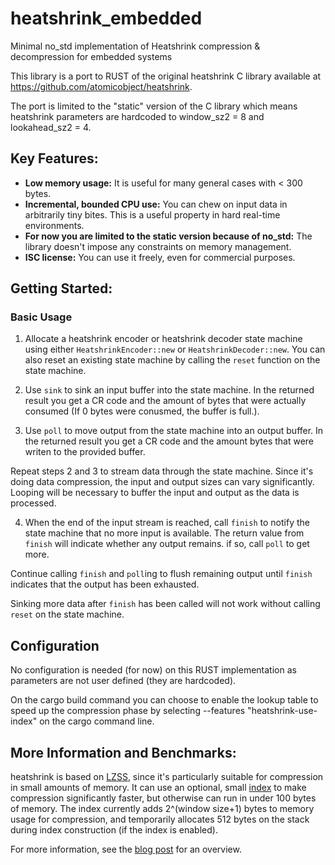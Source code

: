 # heatshrink_embedded
Minimal no_std implementation of Heatshrink compression &amp; decompression
for embedded systems

This library is a port to RUST of the original heatshrink C library available
at https://github.com/atomicobject/heatshrink.

The port is limited to the "static" version of the C library which means
heatshrink parameters are hardcoded to window_sz2 = 8 and lookahead_sz2 = 4.

## Key Features:

- **Low memory usage:**
    It is useful for many general cases with < 300 bytes.
- **Incremental, bounded CPU use:**
    You can chew on input data in arbitrarily tiny bites.
    This is a useful property in hard real-time environments.
- **For now you are limited to the static version because of no_std:**
    The library doesn't impose any constraints on memory management.
- **ISC license:**
    You can use it freely, even for commercial purposes.

## Getting Started:

### Basic Usage

1. Allocate a heatshrink encoder or heatshrink decoder state machine using
either `HeatshrinkEncoder::new` or `HeatshrinkDecoder::new`. You can also
reset an existing state machine by calling the `reset` function on the state
machine.

2. Use `sink` to sink an input buffer into the state machine. In the
returned result you get a CR code and the amount of bytes that were actually
consumed (If 0 bytes were conusmed, the buffer is full.).

3. Use `poll` to move output from the state machine into an output
buffer. In the returned result you get a CR code and the amount bytes
that were writen to the provided buffer.

Repeat steps 2 and 3 to stream data through the state machine. Since
it's doing data compression, the input and output sizes can vary
significantly. Looping will be necessary to buffer the input and output
as the data is processed.

4. When the end of the input stream is reached, call `finish` to notify
the state machine that no more input is available. The return value from
`finish` will indicate whether any output remains. if so, call `poll` to
get more.

Continue calling `finish` and `poll`ing to flush remaining output until
`finish` indicates that the output has been exhausted.

Sinking more data after `finish` has been called will not work without
calling `reset` on the state machine.

## Configuration

No configuration is needed (for now) on this RUST implementation as
parameters are not user defined (they are hardcoded).

On the cargo build command you can choose to enable the lookup table to
speed up the compression phase by selecting --features "heatshrink-use-index"
on the cargo command line.

## More Information and Benchmarks:

heatshrink is based on [LZSS], since it's particularly suitable for
compression in small amounts of memory. It can use an optional, small
[index] to make compression significantly faster, but otherwise can run
in under 100 bytes of memory. The index currently adds 2^(window size+1)
bytes to memory usage for compression, and temporarily allocates 512
bytes on the stack during index construction (if the index is enabled).

For more information, see the [blog post] for an overview.

[blog post]: http://spin.atomicobject.com/2013/03/14/heatshrink-embedded-data-compression/
[index]: http://spin.atomicobject.com/2014/01/13/lightweight-indexing-for-embedded-systems/
[LZSS]: http://en.wikipedia.org/wiki/Lempel-Ziv-Storer-Szymanski
